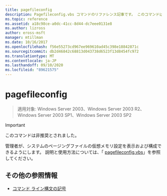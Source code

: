 ```yaml
---
title: pagefileconfig
description: Pagefileconfig.vbs コマンドのリファレンス記事です。 このコマンドは非推奨とされており、Windows の将来のリリースでサポートされるとは限りません。
ms.topic: reference
ms.assetid: a18c98ce-a0dc-41cc-8d44-dc7eee0131e8
ms.author: lizross
author: eross-msft
manager: mtillman
ms.date: 10/16/2017
ms.openlocfilehash: f56e55273cd967ee969610ad45c398e18842871c
ms.sourcegitcommit: db2d46842c68813d043738d6523f13d8454fc972
ms.translationtype: MT
ms.contentlocale: ja-JP
ms.lasthandoff: 09/10/2020
ms.locfileid: "89621575"
---
```

# <a name="pagefileconfig"></a>pagefileconfig

> 適用対象: Windows Server 2003、Windows Server 2003 R2、Windows Server 2003 SP1、Windows Server 2003 SP2

>[!IMPORTANT]
> このコマンドは非推奨とされました。

管理者が、システムのページングファイルの仮想メモリ設定を表示および構成できるようにします。 説明と使用方法については、「 [pagefileconfig.vbs](/previous-versions/orphan-topics/ws.10/cc772827(v=ws.10))」を参照してください。

## <a name="additional-references"></a>その他の参照情報

- [コマンド ライン構文の記号](command-line-syntax-key.md)
